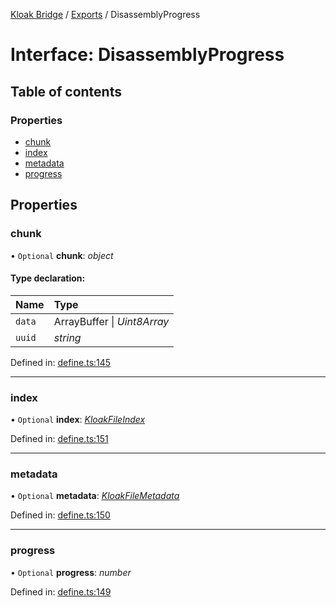 [Kloak Bridge](../README.md) / [Exports](../modules.md) / DisassemblyProgress

# Interface: DisassemblyProgress

## Table of contents

### Properties

- [chunk](disassemblyprogress.md#chunk)
- [index](disassemblyprogress.md#index)
- [metadata](disassemblyprogress.md#metadata)
- [progress](disassemblyprogress.md#progress)

## Properties

### chunk

• `Optional` **chunk**: *object*

#### Type declaration:

Name | Type |
:------ | :------ |
`data` | ArrayBuffer \| *Uint8Array* |
`uuid` | *string* |

Defined in: [define.ts:145](https://github.com/CoNET-project/kloak-bridge/blob/6d44216/src/define.ts#L145)

___

### index

• `Optional` **index**: [*KloakFileIndex*](kloakfileindex.md)

Defined in: [define.ts:151](https://github.com/CoNET-project/kloak-bridge/blob/6d44216/src/define.ts#L151)

___

### metadata

• `Optional` **metadata**: [*KloakFileMetadata*](kloakfilemetadata.md)

Defined in: [define.ts:150](https://github.com/CoNET-project/kloak-bridge/blob/6d44216/src/define.ts#L150)

___

### progress

• `Optional` **progress**: *number*

Defined in: [define.ts:149](https://github.com/CoNET-project/kloak-bridge/blob/6d44216/src/define.ts#L149)
